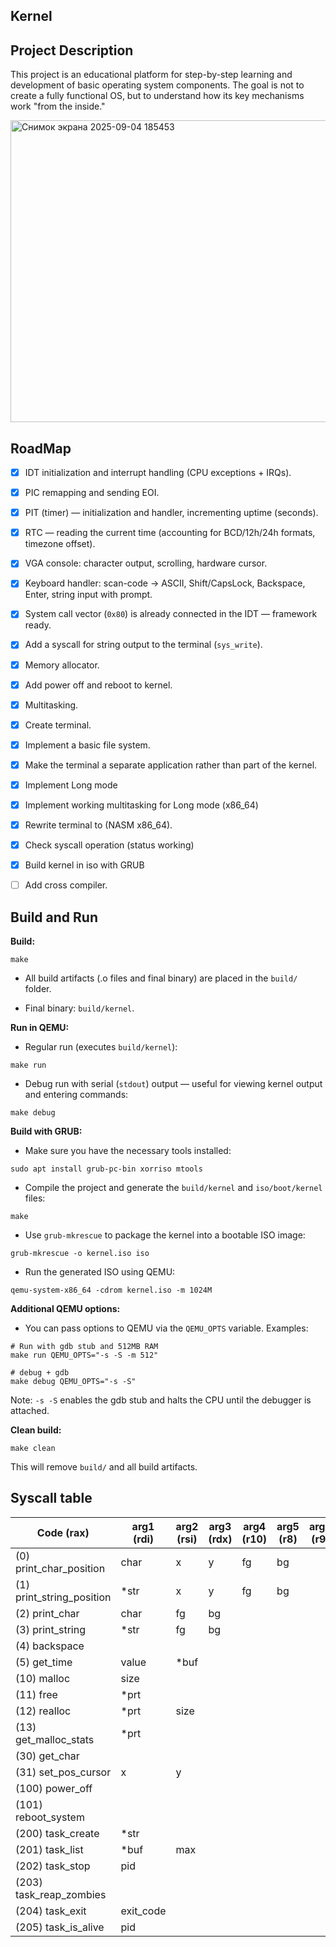 ## Kernel

## Project Description

This project is an educational platform for step-by-step learning and development of basic operating system components.
The goal is not to create a fully functional OS, but to understand how its key mechanisms work "from the inside."

<img width="733" height="483" alt="Снимок экрана 2025-09-04 185453" src="https://github.com/user-attachments/assets/882c9279-e629-450b-849a-38cdbd87977c" />

## RoadMap

* [x] IDT initialization and interrupt handling (CPU exceptions + IRQs).

* [x] PIC remapping and sending EOI.

* [x] PIT (timer) — initialization and handler, incrementing uptime (seconds).

* [x] RTC — reading the current time (accounting for BCD/12h/24h formats, timezone offset).

* [x] VGA console: character output, scrolling, hardware cursor.

* [x] Keyboard handler: scan-code → ASCII, Shift/CapsLock, Backspace, Enter, string input with prompt.

* [x] System call vector (`0x80`) is already connected in the IDT — framework ready.

* [x] Add a syscall for string output to the terminal (`sys_write`).

* [X] Memory allocator.

* [X] Add power off and reboot to kernel.

* [X] Multitasking.

* [X] Create terminal.

* [X] Implement a basic file system.

* [X] Make the terminal a separate application rather than part of the kernel.

* [X] Implement Long mode

* [X] Implement working multitasking for Long mode (x86_64)

* [x] Rewrite terminal to (NASM x86_64).

* [x] Check syscall operation (status working)

* [X] Build kernel in iso with GRUB

* [ ] Add cross compiler.

## Build and Run

__Build:__

```
make
```

* All build artifacts (.o files and final binary) are placed in the `build/` folder.

* Final binary: `build/kernel`.

__Run in QEMU:__

* Regular run (executes `build/kernel`):

```
make run
```

* Debug run with serial (`stdout`) output — useful for viewing kernel output and entering commands:

```
make debug
```

__Build with GRUB:__

* Make sure you have the necessary tools installed:
```
sudo apt install grub-pc-bin xorriso mtools
```
* Compile the project and generate the `build/kernel` and `iso/boot/kernel` files:

```
make
```
* Use `grub-mkrescue` to package the kernel into a bootable ISO image:
```
grub-mkrescue -o kernel.iso iso
```
* Run the generated ISO using QEMU:
```
qemu-system-x86_64 -cdrom kernel.iso -m 1024M
```

__Additional QEMU options:__
* You can pass options to QEMU via the `QEMU_OPTS` variable. Examples:

```
# Run with gdb stub and 512MB RAM
make run QEMU_OPTS="-s -S -m 512"

# debug + gdb
make debug QEMU_OPTS="-s -S"
```
Note: `-s -S` enables the gdb stub and halts the CPU until the debugger is attached.

__Clean build:__

```
make clean
```

This will remove `build/` and all build artifacts.

## Syscall table
| Code (rax)                    | arg1 (rdi) | arg2 (rsi) | arg3 (rdx) | arg4 (r10) | arg5 (r8) | arg6 (r9) |   return |
|-------------------------------|------------|------------|------------|------------|-----------|-----------|----------|
| (0) print_char_position       |    char    |      x     |     y      |     fg     |     bg    |           |     0    |
| (1) print_string_position     |    *str    |      x     |     y      |     fg     |     bg    |           |     0    |
| (2) print_char                |    char    |      fg    |     bg     |            |           |           |     0    |
| (3) print_string              |    *str    |      fg    |     bg     |            |           |           |     0    |
| (4) backspace                 |            |            |            |            |           |           |     0    |
| (5) get_time                  |   value    |    *buf    |            |            |           |           |   *prt   |
| (10) malloc                   |    size    |            |            |            |           |           |   *prt   |
| (11) free                     |    *prt    |            |            |            |           |           |     0    |
| (12) realloc                  |    *prt    |    size    |            |            |           |           |   *ptr   |
| (13) get_malloc_stats         |    *prt    |            |            |            |           |           |     0    |
| (30) get_char                 |            |            |            |            |           |           |   char   |
| (31) set_pos_cursor           |      x     |      y     |            |            |           |           |     0    |
| (100) power_off               |            |            |            |            |           |           |          |
| (101) reboot_system           |            |            |            |            |           |           |          |
| (200) task_create             |    *str    |            |            |            |           |           |   pid    |
| (201) task_list               |    *buf    |     max    |            |            |           |           | quantity |
| (202) task_stop               |     pid    |            |            |            |           |           |  status  |
| (203) task_reap_zombies       |            |            |            |            |           |           |     0    |
| (204) task_exit               |  exit_code |            |            |            |           |           |     0    |
| (205) task_is_alive           |     pid    |            |            |            |           |           |  status  |
